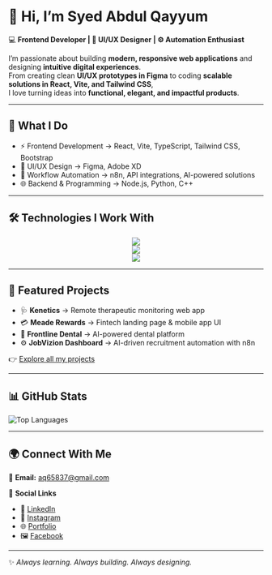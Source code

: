 # 👋 Hi, I’m Syed Abdul Qayyum  

💻 **Frontend Developer | 🎨 UI/UX Designer | ⚙️ Automation Enthusiast**  

I’m passionate about building **modern, responsive web applications** and designing **intuitive digital experiences**.  
From creating clean **UI/UX prototypes in Figma** to coding **scalable solutions in React, Vite, and Tailwind CSS**,  
I love turning ideas into **functional, elegant, and impactful products**.  

---

## 🚀 What I Do
- ⚡ Frontend Development → React, Vite, TypeScript, Tailwind CSS, Bootstrap  
- 🎨 UI/UX Design → Figma, Adobe XD  
- 🤖 Workflow Automation → n8n, API integrations, AI-powered solutions  
- 🌐 Backend & Programming → Node.js, Python, C++  

---

## 🛠️ Technologies I Work With  
<p align="center">
  <!-- Frontend -->
  <img src="https://skillicons.dev/icons?i=react,vite,typescript,javascript,html,css,tailwind,bootstrap" />
  <br/>
  <!-- Backend & DB -->
  <img src="https://skillicons.dev/icons?i=nodejs,python,cpp" />
  <br/>
  <!-- Design & Tools -->
  <img src="https://skillicons.dev/icons?i=figma,xd,git,github,postman,vercel,netlify" />
</p>

---

## 📌 Featured Projects
- 🩺 **Kenetics** → Remote therapeutic monitoring web app  
- 💳 **Meade Rewards** → Fintech landing page & mobile app UI  
- 🦷 **Frontline Dental** → AI-powered dental platform  
- ⚙️ **JobVizion Dashboard** → AI-driven recruitment automation with n8n  

👉 [Explore all my projects](https://github.com/qayyums3116?tab=repositories)

---

## 📊 GitHub Stats

![Top Languages](https://github-readme-stats.vercel.app/api/top-langs/?username=qayyums3116&layout=compact&theme=radical)

---

## 🌍 Connect With Me  

📩 **Email:** aq65837@gmail.com  

🔗 **Social Links**  
- 💼 [LinkedIn](https://www.linkedin.com/in/syed-abdul-qayyum/)  
- 📸 [Instagram](https://www.instagram.com/abdul_qayyum_3116?igsh=MWc0Y2l6aTc1eDNjMw==)  
- 🌐 [Portfolio](https://abdul-qayyum-portfolio.netlify.app/)  
- 🖼️ [Facebook](https://www.facebook.com/profile.php?id=100084147759219)  

---
✨ *Always learning. Always building. Always designing.*  
